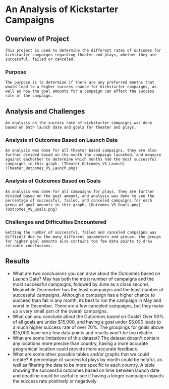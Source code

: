 # An Analysis of Kickstarter Campaigns

## Overview of Project
    This project is used to determine the different rates of outcomes for kickstarter campaigns regarding theater and plays, whether they are successful, failed or canceled.
### Purpose
    The purpose is to determine if there are any preferred months that would lead to a higher success chance for kickstarter campaigns, as well as how the goal amounts for a campaign can affect the success rate of the campaign. 
## Analysis and Challenges
    An analysis on the success rate of kickstarter campaigns was done based on both launch date and goals for theater and plays.
### Analysis of Outcomes Based on Launch Date
    An analysis was done for all theater based campaigns, they are also further divided based on the month the campaign launched, and measure against eachother to determine which months had the most successful campaigns in this graph. [Theater_Outcomes_VS_Launch](Theater_Outcomes_VS_Launch.png)
### Analysis of Outcomes Based on Goals
    An analysis was done for all campaigns for plays, they are further divided based on the goal amount, and analysis was done to see the percentage of successful, failed, and canceled campaigns for each group of goal amounts in this graph. [Outcomes_VS_Goals.png](Outcomes_VS_Goals.png)
### Challenges and Difficulties Encountered
    Getting the number of successful, failed and canceled campaigns was difficult due to the many different parameters and groups, the groups for higher goal amounts also contains too few data points to draw reliable conclusions.
## Results

- What are two conclusions you can draw about the Outcomes based on Launch Date?
    May has both the most number of campaigns and the most successful campaigns, followed by June as a close second. Meanwhile Decemeber has the least campaigns and the least number of successful campaigns.
    Although a campaign has a higher chance to succeed than fail in any month, its best to run the campaign in May and worst in December. There are a few canceled campaigns, but they make up a very small part of the overall campaigns.
- What can you conclude about the Outcomes based on Goals?
    Over 90% of all goals are under $15,000, and having a goal under $5,000 leads to a much higher success rate of over 70%. The groupings for goals above $15,000 have very few data points and results won't be too reliable.
- What are some limitations of this dataset?
    The dataset doesn't contain any locations more precise than country, having a more accurate geograhical location could provide more accurate feedback. 
- What are some other possible tables and/or graphs that we could create?
    A percentage of successful plays by month could be helpful, as well as filtering the data to be more specific to each country. A table showing the successful outcomes based on time between launch date and deadline could be useful to see if having a longer campaign impacts the success rate positively or negatively
